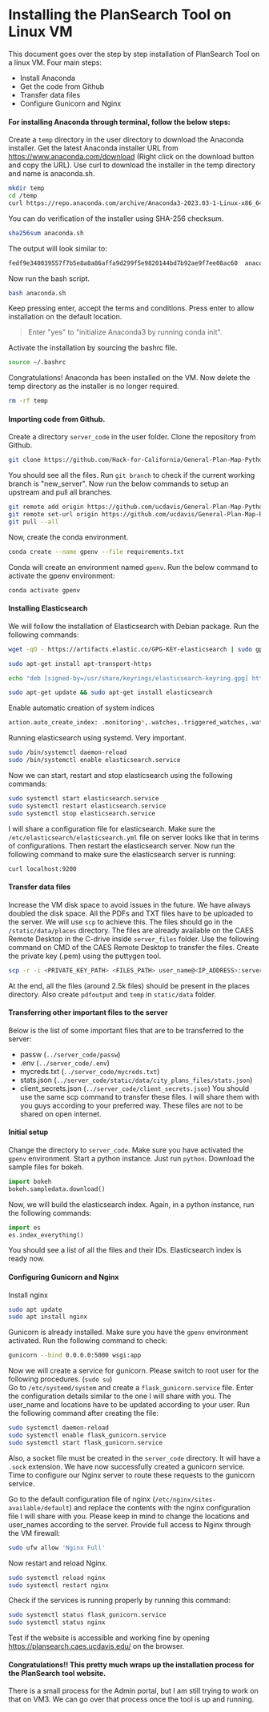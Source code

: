 # Installing the PlanSearch Tool on Linux VM

This document goes over the step by step installation of PlanSearch Tool on a linux VM.
Four main steps:
- Install Anaconda
- Get the code from Github
- Transfer data files
- Configure Gunicorn and Nginx

#### For installing Anaconda through terminal, follow the below steps:
Create a `temp` directory in the user directory to download the Anaconda installer.
Get the latest Anaconda installer URL from https://www.anaconda.com/download (Right click on the download button and copy the URL). Use curl to download the installer in the temp directory and name is anaconda.sh.
```sh
mkdir temp
cd /temp
curl https://repo.anaconda.com/archive/Anaconda3-2023.03-1-Linux-x86_64.sh --output anaconda.sh
```
You can do verification of the installer using SHA-256 checksum.
```sh
sha256sum anaconda.sh
```
The output will look similar to:
```sh
fedf9e340039557f7b5e8a8a86affa9d299f5e9820144bd7b92ae9f7ee08ac60  anaconda.sh
```
Now run the bash script.
```sh
bash anaconda.sh
```
Keep pressing enter, accept the terms and conditions. Press enter to allow installation on the default location.
> Enter "yes" to "initialize Anaconda3 by running conda init".

Activate the installation by sourcing the bashrc file.
```sh
source ~/.bashrc
```
Congratulations! Anaconda has been installed on the VM. Now delete the temp directory as the installer is no longer required.
```sh
rm -rf temp
```

#### Importing code from Github.
Create a directory `server_code` in the user folder.
Clone the repository from Github.
```sh
git clone https://github.com/Hack-for-California/General-Plan-Map-Python.git
```
You should see all the files. Run `git branch` to check if the current working branch is "new_server". Now run the below commands to setup an upstream and pull all branches.
```sh
git remote add origin https://github.com/ucdavis/General-Plan-Map-Python.git
git remote set-url origin https://github.com/ucdavis/General-Plan-Map-Python.git
git pull --all
```
Now, create the conda environment.
```sh
conda create --name gpenv --file requirements.txt
```
Conda will create an environment named `gpenv`. Run the below command to activate the gpenv environment:
```sh
conda activate gpenv
```

#### Installing Elasticsearch
We will follow the installation of Elasticsearch with Debian package.
Run the following commands:
```sh
wget -qO - https://artifacts.elastic.co/GPG-KEY-elasticsearch | sudo gpg --dearmor -o /usr/share/keyrings/elasticsearch-keyring.gpg
```
```sh
sudo apt-get install apt-transport-https
```
```sh
echo "deb [signed-by=/usr/share/keyrings/elasticsearch-keyring.gpg] https://artifacts.elastic.co/packages/8.x/apt stable main" | sudo tee /etc/apt/sources.list.d/elastic-8.x.list
```
```sh
sudo apt-get update && sudo apt-get install elasticsearch
```
Enable automatic creation of system indices
```sh
action.auto_create_index: .monitoring*,.watches,.triggered_watches,.watcher-history*,.ml*
```
Running elasticsearch using systemd. Very important.
```sh
sudo /bin/systemctl daemon-reload
sudo /bin/systemctl enable elasticsearch.service
```
Now we can start, restart and stop elasticsearch using the following commands:
```sh
sudo systemctl start elasticsearch.service
sudo systemctl restart elasticsearch.service
sudo systemctl stop elasticsearch.service
```
I will share a configuration file for elasticsearch. Make sure the `/etc/elasticsearch/elasticsearch.yml` file on server looks like that in terms of configurations. Then restart the elasticsearch server.
Now run the following command to make sure the elasticsearch server is running:
```sh
curl localhost:9200
```

#### Transfer data files
Increase the VM disk space to avoid issues in the future. We have always doubled the disk space.
All the PDFs and TXT files have to be uploaded to the server. We will use `scp` to achieve this. The files should go in the `/static/data/places` directory.
The files are already available on the CAES Remote Desktop in the C-drive inside `server_files` folder.
Use the following command on CMD of the CAES Remote Desktop to transfer the files. Create the private key (.pem) using the puttygen tool.
```sh
scp -r -i <PRIVATE_KEY_PATH> <FILES_PATH> user_name@<IP_ADDRESS>:server_code/static/data/places
```
At the end, all the files (around 2.5k files) should be present in the places directory.
Also create `pdfoutput` and `temp` in `static/data` folder.

#### Transferring other important files to the server
Below is the list of some important files that are to be transferred to the server:
- passw (`../server_code/passw`)
- .env (`../server_code/.env`)
- mycreds.txt (`../server_code/mycreds.txt`)
- stats.json (`../server_code/static/data/city_plans_files/stats.json`)
- client_secrets.json (`../server_code/client_secrets.json`)
You should use the same scp command to transfer these files. I will share them with you guys according to your preferred way. These files are not to be shared on open internet.

#### Initial setup
Change the directory to `server_code`. Make sure you have activated the `gpenv` environment.
Start a python instance. Just run `python`.
Download the sample files for bokeh.
```py
import bokeh
bokeh.sampledata.download()
```
Now, we will build the elasticsearch index. Again, in a python instance, run the following commands:
```py
import es
es.index_everything()
```
You should see a list of all the files and their IDs. Elasticsearch index is ready now.

#### Configuring Gunicorn and Nginx
Install nginx
```sh
sudo apt update
sudo apt install nginx
```
Gunicorn is already installed. Make sure you have the `gpenv` environment activated.
Run the following command to check:
```sh
gunicorn --bind 0.0.0.0:5000 wsgi:app
```
Now we will create a service for gunicorn. Please switch to root user for the following procedures. (`sudo su`)\
Go to `/etc/systemd/system` and create a `flask_gunicorn.service` file. Enter the configuration details similar to the one I will share with you. The user_name and locations have to be updated according to your user.
Run the following command after creating the file:
```sh
sudo systemctl daemon-reload
sudo systemctl enable flask_gunicorn.service
sudo systemctl start flask_gunicorn.service
```
Also, a socket file must be created in the `server_code` directory. It will have a `.sock` extension. We have now successfully created a gunicorn service. Time to configure our Nginx server to route these requests to the gunicorn service.

Go to the default configuration file of nginx (`/etc/nginx/sites-available/default`) and replace the contents with the nginx configuration file I will share with you. Please keep in mind to change the locations and user_names according to the server.
Provide full access to Nginx through the VM firewall:
```sh
sudo ufw allow 'Nginx Full'
```
Now restart and reload Nginx.
```sh
sudo systemctl reload nginx
sudo systemctl restart nginx
```
Check if the services is running properly by running this command:
```sh
sudo systemctl status flask_gunicorn.service
sudo systemctl status nginx
```

Test if the website is accessible and working fine by opening https://plansearch.caes.ucdavis.edu/ on the browser.

#### Congratulations!! This pretty much wraps up the installation process for the PlanSearch tool website.
There is a small process for the Admin portal, but I am still trying to work on that on VM3. We can go over that process once the tool is up and running.